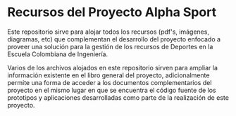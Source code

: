 # Recursos del Proyecto Alpha Sport

Este repositorio sirve para alojar todos los recursos (pdf's, imágenes, diagramas, etc) que complementan el desarrollo del proyecto enfocado a proveer una solución para la gestión de los recursos de Deportes en la Escuela Colombiana de Ingeniería.

Varios de los archivos alojados en este repositorio sirven para ampliar la información existente en el libro general del proyecto, adicionalmente permite una forma de acceder a los documentos complementarios del proyecto en el mismo lugar en que se encuentra el código fuente de los prototipos y aplicaciones desarrolladas como parte de la realización de este proyecto.
